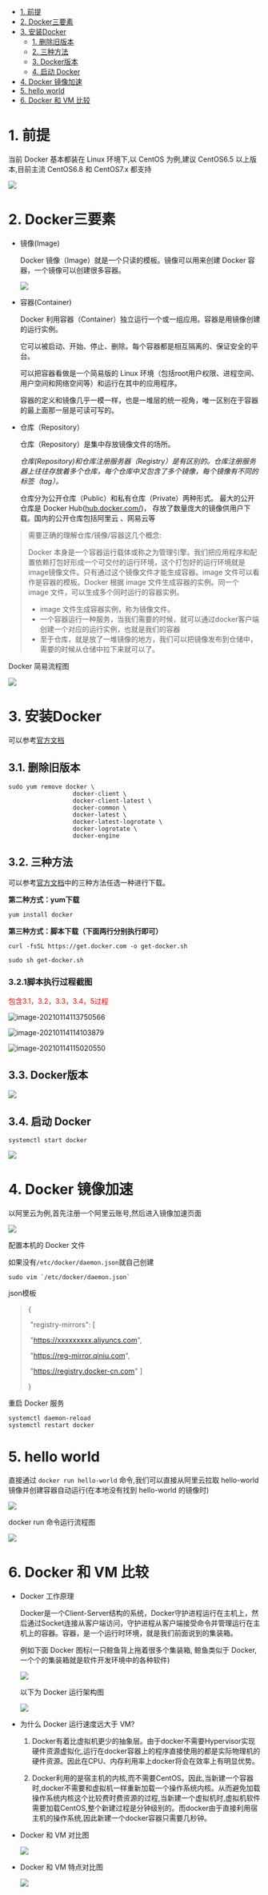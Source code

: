 - [1. 前提](#1-前提)
- [2. Docker三要素](#2-docker三要素)
- [3. 安装Docker](#3-安装docker)
  - [1. 删除旧版本](#1-删除旧版本)
  - [2. 三种方法](#2-三种方法)
  - [3. Docker版本](#3-docker版本)
  - [4. 启动 Docker](#4-启动-docker)
- [4. Docker 镜像加速](#4-docker-镜像加速)
- [5. hello world](#5-hello-world)
- [6. Docker 和 VM 比较](#6-docker-和-vm-比较)
# 1. 前提

当前 Docker 基本都装在 Linux 环境下,以 CentOS 为例,建议 CentOS6.5 以上版本,目前主流 CentOS6.8 和 CentOS7.x 都支持

![](https://gitee.com/krislin_zhao/IMGcloud/raw/master/img/20200525141301.png)

# 2. Docker三要素

* 镜像(Image)

  Docker 镜像（Image）就是一个只读的模板。镜像可以用来创建 Docker 容器，一个镜像可以创建很多容器。

  ![](https://gitee.com/krislin_zhao/IMGcloud/raw/master/img/20200525141456.png)

* 容器(Container)

  Docker 利用容器（Container）独立运行一个或一组应用。容器是用镜像创建的运行实例。

  它可以被启动、开始、停止、删除。每个容器都是相互隔离的、保证安全的平台。

  可以把容器看做是一个简易版的 Linux 环境（包括root用户权限、进程空间、用户空间和网络空间等）和运行在其中的应用程序。

  容器的定义和镜像几乎一模一样，也是一堆层的统一视角，唯一区别在于容器的最上面那一层是可读可写的。

* 仓库（Repository）

  仓库（Repository）是集中存放镜像文件的场所。

  *仓库(Repository)和仓库注册服务器（Registry）是有区别的。仓库注册服务器上往往存放着多个仓库，每个仓库中又包含了多个镜像，每个镜像有不同的标签（tag）。*

  仓库分为公开仓库（Public）和私有仓库（Private）两种形式。 最大的公开仓库是 Docker Hub([hub.docker.com/](https://hub.docker.com/))， 存放了数量庞大的镜像供用户下载。国内的公开仓库包括阿里云 、网易云等



>需要正确的理解仓库/镜像/容器这几个概念:
>
>Docker 本身是一个容器运行载体或称之为管理引擎。我们把应用程序和配置依赖打包好形成一个可交付的运行环境，这个打包好的运行环境就是 image镜像文件。只有通过这个镜像文件才能生成容器。image 文件可以看作是容器的模板。Docker 根据 image 文件生成容器的实例。同一个 image 文件，可以生成多个同时运行的容器实例。
>
>- image 文件生成容器实例，称为镜像文件。
>- 一个容器运行一种服务，当我们需要的时候，就可以通过docker客户端创建一个对应的运行实例，也就是我们的容器
>- 至于仓库，就是放了一堆镜像的地方，我们可以把镜像发布到仓储中，需要的时候从仓储中拉下来就可以了。

Docker 简易流程图

![](https://gitee.com/krislin_zhao/IMGcloud/raw/master/img/20200525141906.png)

# 3. 安装Docker

可以参考[官方文档](https://docs.docker.com/engine/install/centos/)

## 3.1. 删除旧版本

```shell
sudo yum remove docker \
                  docker-client \
                  docker-client-latest \
                  docker-common \
                  docker-latest \
                  docker-latest-logrotate \
                  docker-logrotate \
                  docker-engine
```

## 3.2. 三种方法

可以参考[官方文档](https://docs.docker.com/engine/install/centos/)中的三种方法任选一种进行下载。

**第二种方式：yum下载**

```sh
yum install docker
```

**第三种方式：脚本下载（下面两行分别执行即可）**

```shell
curl -fsSL https://get.docker.com -o get-docker.sh

sudo sh get-docker.sh
```

### 3.2.1脚本执行过程截图

<font color=red>包含3.1，3.2，3.3，3.4，5过程</font>



![image-20210114113750566](C:\Users\Administrator\AppData\Roaming\Typora\typora-user-images\image-20210114113750566.png)

![image-20210114114103879](C:\Users\Administrator\AppData\Roaming\Typora\typora-user-images\image-20210114114103879.png)

![image-20210114115020550](C:\Users\Administrator\AppData\Roaming\Typora\typora-user-images\image-20210114115020550.png)

## 3.3. Docker版本

![](https://gitee.com/krislin_zhao/IMGcloud/raw/master/img/20200525144151.png)

## 3.4. 启动 Docker

```shell
systemctl start docker
```



![](https://gitee.com/krislin_zhao/IMGcloud/raw/master/img/20200525144532.png)

# 4. Docker 镜像加速

以阿里云为例,首先注册一个阿里云账号,然后进入镜像加速页面

![](https://gitee.com/krislin_zhao/IMGcloud/raw/master/img/20200525145414.png)

配置本机的 Docker 文件

如果没有`/etc/docker/daemon.json`就自己创建

```shell
sudo vim `/etc/docker/daemon.json`
```



json模板

> {   
>
> ​	"registry-mirrors": [   
>
> ​		 "https://xxxxxxxxx.aliyuncs.com",   
>
> ​		 "https://reg-mirror.qiniu.com",   
>
> ​		 "https://registry.docker-cn.com"  ] 
>
> 
>
> }



重启 Docker 服务

```shell
systemctl daemon-reload
systemctl restart docker
```

# 5. hello world

直接通过 `docker run hello-world` 命令,我们可以直接从阿里云拉取 hello-world 镜像并创建容器自动运行(在本地没有找到 hello-world 的镜像时)

![](https://gitee.com/krislin_zhao/IMGcloud/raw/master/img/20200525145905.png)

docker run 命令运行流程图

![](https://gitee.com/krislin_zhao/IMGcloud/raw/master/img/20200525145919.png)

# 6. Docker 和 VM 比较

* Docker 工作原理

  Docker是一个Client-Server结构的系统，Docker守护进程运行在主机上，然后通过Socket连接从客户端访问，守护进程从客户端接受命令并管理运行在主机上的容器。容器，是一个运行时环境，就是我们前面说到的集装箱。

  例如下面 Docker 图标(一只鲸鱼背上拖着很多个集装箱, 鲸鱼类似于 Docker,一个个的集装箱就是软件开发环境中的各种软件)

  ![](https://gitee.com/krislin_zhao/IMGcloud/raw/master/img/20200525150049.png)

  以下为 Docker 运行架构图

  ![](https://gitee.com/krislin_zhao/IMGcloud/raw/master/img/20200525150122.png)

* 为什么 Docker 运行速度远大于 VM?

  1. Docker有着比虚拟机更少的抽象层。由于docker不需要Hypervisor实现硬件资源虚拟化,运行在docker容器上的程序直接使用的都是实际物理机的硬件资源。因此在CPU、内存利用率上docker将会在效率上有明显优势。

  2. Docker利用的是宿主机的内核,而不需要CentOS。因此,当新建一个容器时,docker不需要和虚拟机一样重新加载一个操作系统内核。从而避免加载操作系统内核这个比较费时费资源的过程,当新建一个虚拟机时,虚拟机软件需要加载CentOS,整个新建过程是分钟级别的。而docker由于直接利用宿主机的操作系统,因此新建一个docker容器只需要几秒钟。

* Docker 和 VM 对比图

  ![](https://gitee.com/krislin_zhao/IMGcloud/raw/master/img/20200525150538.png)

* Docker 和 VM 特点对比图

  ![](https://gitee.com/krislin_zhao/IMGcloud/raw/master/img/20200525150633.png)